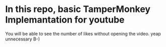 # In this repo, basic TamperMonkey Implemantation for youtube
You will be able to see the number of likes without opening the video.
yeap unnecessary B-)

